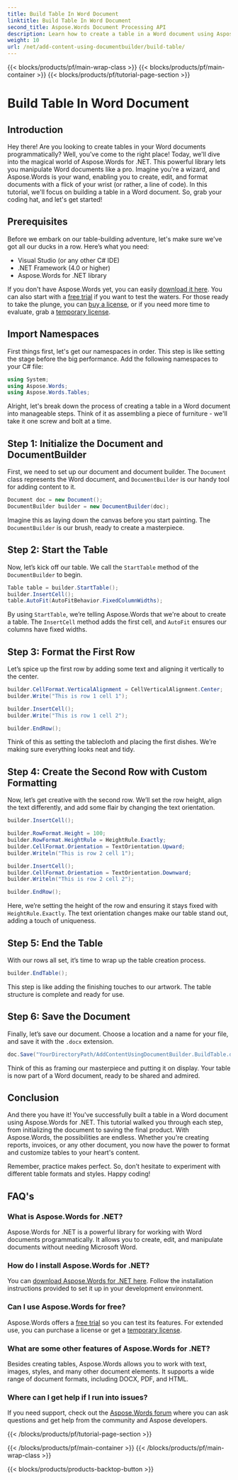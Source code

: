 ```yaml
---
title: Build Table In Word Document
linktitle: Build Table In Word Document
second_title: Aspose.Words Document Processing API
description: Learn how to create a table in a Word document using Aspose.Words for .NET with this detailed, step-by-step tutorial. Perfect for beginners and pros alike.
weight: 10
url: /net/add-content-using-documentbuilder/build-table/
---
```


{{< blocks/products/pf/main-wrap-class >}}
{{< blocks/products/pf/main-container >}}
{{< blocks/products/pf/tutorial-page-section >}}

# Build Table In Word Document

## Introduction

Hey there! Are you looking to create tables in your Word documents programmatically? Well, you've come to the right place! Today, we'll dive into the magical world of Aspose.Words for .NET. This powerful library lets you manipulate Word documents like a pro. Imagine you're a wizard, and Aspose.Words is your wand, enabling you to create, edit, and format documents with a flick of your wrist (or rather, a line of code). In this tutorial, we'll focus on building a table in a Word document. So, grab your coding hat, and let's get started!

## Prerequisites

Before we embark on our table-building adventure, let's make sure we've got all our ducks in a row. Here’s what you need:

- Visual Studio (or any other C# IDE)
- .NET Framework (4.0 or higher)
- Aspose.Words for .NET library

If you don't have Aspose.Words yet, you can easily [download it here](https://releases.aspose.com/words/net/). You can also start with a [free trial](https://releases.aspose.com/) if you want to test the waters. For those ready to take the plunge, you can [buy a license](https://purchase.aspose.com/buy), or if you need more time to evaluate, grab a [temporary license](https://purchase.aspose.com/temporary-license/).

## Import Namespaces

First things first, let's get our namespaces in order. This step is like setting the stage before the big performance. Add the following namespaces to your C# file:

```csharp
using System;
using Aspose.Words;
using Aspose.Words.Tables;
```

Alright, let's break down the process of creating a table in a Word document into manageable steps. Think of it as assembling a piece of furniture - we'll take it one screw and bolt at a time.

## Step 1: Initialize the Document and DocumentBuilder

First, we need to set up our document and document builder. The `Document` class represents the Word document, and `DocumentBuilder` is our handy tool for adding content to it.

```csharp
Document doc = new Document();
DocumentBuilder builder = new DocumentBuilder(doc);
```

Imagine this as laying down the canvas before you start painting. The `DocumentBuilder` is our brush, ready to create a masterpiece.

## Step 2: Start the Table

Now, let’s kick off our table. We call the `StartTable` method of the `DocumentBuilder` to begin.

```csharp
Table table = builder.StartTable();
builder.InsertCell();
table.AutoFit(AutoFitBehavior.FixedColumnWidths);
```

By using `StartTable`, we’re telling Aspose.Words that we're about to create a table. The `InsertCell` method adds the first cell, and `AutoFit` ensures our columns have fixed widths.

## Step 3: Format the First Row

Let’s spice up the first row by adding some text and aligning it vertically to the center.

```csharp
builder.CellFormat.VerticalAlignment = CellVerticalAlignment.Center;
builder.Write("This is row 1 cell 1");

builder.InsertCell();
builder.Write("This is row 1 cell 2");

builder.EndRow();
```

Think of this as setting the tablecloth and placing the first dishes. We’re making sure everything looks neat and tidy.

## Step 4: Create the Second Row with Custom Formatting

Now, let’s get creative with the second row. We’ll set the row height, align the text differently, and add some flair by changing the text orientation.

```csharp
builder.InsertCell();

builder.RowFormat.Height = 100;
builder.RowFormat.HeightRule = HeightRule.Exactly;
builder.CellFormat.Orientation = TextOrientation.Upward;
builder.Writeln("This is row 2 cell 1");

builder.InsertCell();
builder.CellFormat.Orientation = TextOrientation.Downward;
builder.Writeln("This is row 2 cell 2");

builder.EndRow();
```

Here, we’re setting the height of the row and ensuring it stays fixed with `HeightRule.Exactly`. The text orientation changes make our table stand out, adding a touch of uniqueness.

## Step 5: End the Table

With our rows all set, it’s time to wrap up the table creation process.

```csharp
builder.EndTable();
```

This step is like adding the finishing touches to our artwork. The table structure is complete and ready for use.

## Step 6: Save the Document

Finally, let’s save our document. Choose a location and a name for your file, and save it with the `.docx` extension.

```csharp
doc.Save("YourDirectoryPath/AddContentUsingDocumentBuilder.BuildTable.docx");
```

Think of this as framing our masterpiece and putting it on display. Your table is now part of a Word document, ready to be shared and admired.

## Conclusion

And there you have it! You've successfully built a table in a Word document using Aspose.Words for .NET. This tutorial walked you through each step, from initializing the document to saving the final product. With Aspose.Words, the possibilities are endless. Whether you're creating reports, invoices, or any other document, you now have the power to format and customize tables to your heart's content.

Remember, practice makes perfect. So, don’t hesitate to experiment with different table formats and styles. Happy coding!

## FAQ's

### What is Aspose.Words for .NET?
Aspose.Words for .NET is a powerful library for working with Word documents programmatically. It allows you to create, edit, and manipulate documents without needing Microsoft Word.

### How do I install Aspose.Words for .NET?
You can [download Aspose.Words for .NET here](https://releases.aspose.com/words/net/). Follow the installation instructions provided to set it up in your development environment.

### Can I use Aspose.Words for free?
Aspose.Words offers a [free trial](https://releases.aspose.com/) so you can test its features. For extended use, you can purchase a license or get a [temporary license](https://purchase.aspose.com/temporary-license/).

### What are some other features of Aspose.Words for .NET?
Besides creating tables, Aspose.Words allows you to work with text, images, styles, and many other document elements. It supports a wide range of document formats, including DOCX, PDF, and HTML.

### Where can I get help if I run into issues?
If you need support, check out the [Aspose.Words forum](https://forum.aspose.com/c/words/8) where you can ask questions and get help from the community and Aspose developers.

{{< /blocks/products/pf/tutorial-page-section >}}

{{< /blocks/products/pf/main-container >}}
{{< /blocks/products/pf/main-wrap-class >}}

{{< blocks/products/products-backtop-button >}}
